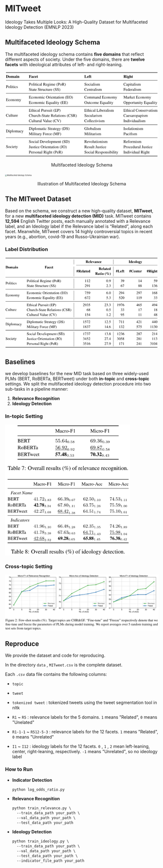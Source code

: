 # MITweet

Ideology Takes Multiple Looks: A High-Quality Dataset for Multifaceted Ideology Detection (EMNLP 2023)

## Multifaceted Ideology Schema

The multifaceted ideology schema contains **five domains** that reflect different aspects of society. Under the five domains, there are **twelve facets** with ideological attributes of left- and right-leaning.

<img src="pics/schema_table.png" alt="Multifaceted Ideology Schema" title="Multifaceted Ideology Schema" style="zoom:60%;" />

<center><p>Multifaceted Ideology Schema</p></center>

<img src="pics/schema.png" alt="Multifaceted Ideology Schema" title="Illustration of Multifaceted Ideology Schema" style="zoom:40%;" />

<center><p>Illustration of Multifaceted Ideology Schema</p></center>

## The MITweet Dataset

Based on the schema, we construct a new high-quality dataset, **MITweet**, for a new **multifaceted ideology detection (MID)** task. MITweet contains **12,594** English Twitter posts, each manually annotated with a Relevance label, and an Ideology label if the Relevance label is “Related”, along each facet. Meanwhile, MITweet covers 14 highly controversial topics in recent years (e.g., abortion, covid-19 and Russo-Ukrainian war).

### Label Distribution

<img src="pics/label distribution.png" alt="Label Distribution of MITweet" title="Label Distribution of MITweet" style="zoom:70%;" />

## Baselines

we develop baselines for the new MID task based on three widely-used PLMs (BERT, RoBERTa, BERTweet)  under both **in-topic** and **cross-topic** settings. We split the multifaceted ideology detection procedure into two sub-tasks in a pipeline manner:

1. **Relevance Recognition**
2. **Ideology Detection**

### In-topic Setting

<img src="pics/results_in-topic.png" alt="results_in-topic" title="results_in-topic" style="zoom:70%;" />

### Cross-topic Setting

<img src="pics/results_cross-topic.png" alt="results_cross-topic" title="results_cross-topic" style="zoom:70%;" />

## Reproduce

We provide the dataset and code for reproducing.

In the directory  `data` ,  `MITweet.csv`  is the complete dataset.

Each  `.csv`  data file contains the following columns: 

- `topic`
- `tweet`

- `tokenized tweet`  : tokenized tweets using the tweet segmentation tool in nltk
- `R1` ~ `R5` : relevance labels for the 5 domains.  `1`  means "Related",  `0`  means "Unelated"
- `R1-1-1` ~ `R512-5-3` : relevance labels for the 12 facets.  `1`  means "Related",  `0`  means "Unrelated"
- `I1` ~ `I12` : ideology labels for the 12 facets.  `0` , `1` , `2`  mean left-leaning, center, right-leaning, respectively.  `-1`  means "Unrelated", so no ideology label

### How to Run

- **Indicator Detection**

  ```
  python log_odds_ratio.py
  ```

- **Relevance Recognition**

  ```
  python train_relevance.py \
  	--train_data_path your_path \
  	--val_data_path your_path \
  	--test_data_path your_path
  ```

- **Ideology Detection**

  ```
  python train_ideology.py \
  	--train_data_path your_path \
  	--val_data_path your_path \
  	--test_data_path your_path \
  	--indicator_file_path your_path
  ```

